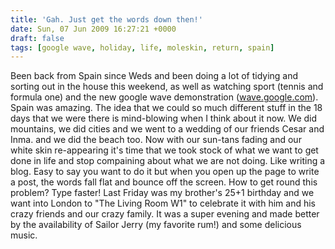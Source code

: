 ```yaml
---
title: 'Gah. Just get the words down then!'
date: Sun, 07 Jun 2009 16:27:21 +0000
draft: false
tags: [google wave, holiday, life, moleskin, return, spain]
---
```


Been back from Spain since Weds and been doing a lot of tidying and sorting out in the house this weekend, as well as watching sport (tennis and formula one) and the new google wave demonstration ([wave.google.com](http://wave.google.com "google wave")). Spain was amazing. The idea that we could so much different stuff in the 18 days that we were there is mind-blowing when I think about it now. We did mountains, we did cities and we went to a wedding of our friends Cesar and Inma. and we did the beach too. Now with our sun-tans fading and our white skin re-appearing it's time that we took stock of what we want to get done in life and stop compaining about what we are not doing. Like writing a blog. Easy to say you want to do it but when you open up the page to write a post, the words fall flat and bounce off the screen. How to get round this problem? Type faster! Last Friday was my brother's 25+1 birthday and we want into London to "The Living Room W1" to celebrate it with him and his crazy friends and our crazy family. It was a super evening and made better by the availability of Sailor Jerry (my favorite rum!) and some delicious music.